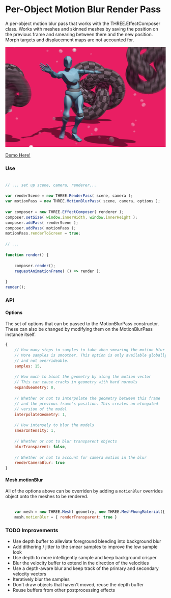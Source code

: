 # Per-Object Motion Blur Render Pass

A per-object motion blur pass that works with the THREE.EffectComposer class. Works with meshes and skinned meshes by saving the position on the previous frame and smearing between there and the new position. Morph targets and displacement maps are not accounted for.

[![](./docs/image.png)](https://gkjohnson.github.io/threejs-sandbox/motionBlurPass/webgl_postprocessing_perobjectmotionblur.html)

[Demo Here!](https://gkjohnson.github.io/threejs-sandbox/motionBlurPass/webgl_postprocessing_perobjectmotionblur.html)

### Use

```js

// ... set up scene, camera, renderer...

var renderScene = new THREE.RenderPass( scene, camera );
var motionPass = new THREE.MotionBlurPass( scene, camera, options );

var composer = new THREE.EffectComposer( renderer );
composer.setSize( window.innerWidth, window.innerHeight );
composer.addPass( renderScene );
composer.addPass( motionPass );
motionPass.renderToScreen = true;

// ...

function render() {

	composer.render();
	requestAnimationFrame( () => render );

}
render();

```

### API

#### Options

The set of options that can be passed to the MotionBlurPass constructor. These can also be changed by modifying them on the MotionBlurPass instance itself.

```js
{
	// How many steps to samples to take when smearing the motion blur
	// More samples is smoother. This option is only available globally
	// and not overrideable.
	samples: 15,

	// How much to bloat the geometry by along the motion vector
	// This can cause cracks in geometry with hard normals
	expandGeometry: 0,

	// Whether or not to interpolate the geometry between this frame
	// and the previous frame's position. This creates an elongated
	// version of the model
	interpolateGeometry: 1,

	// How intensely to blur the models
	smearIntensity: 1,

	// Whether or not to blur transparent objects
	blurTransparent: false,

	// Whether or not to account for camera motion in the blur
	renderCameraBlur: true
}
```

#### Mesh.motionBlur

All of the options above can be overriden by adding a `motionBlur` overrides object onto the meshes to be rendered.

```js

	var mesh = new THREE.Mesh( geometry, new THREE.MeshPhongMaterial({ transparent: true }));
	mesh.motionBlur = { renderTransparent: true }

```

### TODO Improvements
- Use depth buffer to alleviate foreground bleeding into background blur
- Add dithering / jitter to the smear samples to improve the low sample look
- Use depth to more intelligently sample and keep background crisper
- Blur the velocity buffer to extend in the direction of the velocities
- Use a depth-aware blur and keep track of the primary and secondary velocity vectors
- Iteratively blur the samples
- Don't draw objects that haven't moved, reuse the depth buffer
- Reuse buffers from other postprocessing effects
